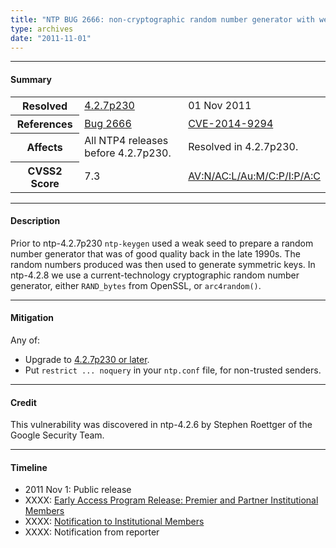 ```yaml
---
title: "NTP BUG 2666: non-cryptographic random number generator with weak seed used by ntp-keygen to generate symmetric keys"
type: archives
date: "2011-11-01"
---
```


* * *

#### Summary

<table>
  <tbody>
	<tr>
		<th><b>Resolved</b></th>
		<td><a href="/support/securitynotice/4_2_7p230-release-announcement">4.2.7p230</a></td>
		<td>01 Nov 2011</td>
	</tr>
	<tr>
		<th><b>References</b></th>
		<td><a href="https://bugs.ntp.org/show_bug.cgi?id=2666">Bug 2666</a></td>
		<td><a href="https://nvd.nist.gov/vuln/detail/CVE-2014-9294">CVE-2014-9294</a></td>
	</tr>
	<tr>
		<th><b>Affects</b></th>
		<td>All NTP4 releases before 4.2.7p230.</td>
		<td>Resolved in 4.2.7p230.</td>
	</tr>
	<tr>
		<th><b>CVSS2 Score</b></th>
		<td>7.3</td>
		<td><a href="https://nvd.nist.gov/cvss.cfm?calculator&version=2&vector=(AV:N/AC:L/Au:M/C:P/I:P/A:C)">AV:N/AC:L/Au:M/C:P/I:P/A:C</a></td>
	</tr>	
  </tbody>	
</table>

* * *
    
#### Description 

Prior to ntp-4.2.7p230 `ntp-keygen` used a weak seed to prepare a random number generator that was of good quality back in the late 1990s. The random numbers produced was then used to generate symmetric keys. In ntp-4.2.8 we use a current-technology cryptographic random number generator, either `RAND_bytes` from OpenSSL, or `arc4random()`. 

* * *
    
#### Mitigation

Any of:

* Upgrade to [4.2.7p230 or later](/downloads).
* Put `restrict ... noquery` in your `ntp.conf` file, for non-trusted senders. 

* * *

#### Credit

This vulnerability was discovered in ntp-4.2.6 by Stephen Roettger of the Google Security Team.

* * *

#### Timeline

* 2011 Nov 1: Public release
* XXXX: [Early Access Program Release: Premier and Partner Institutional Members](https://www.nwtime.org/membership/benefits)
* XXXX: [Notification to Institutional Members](https://www.nwtime.org/membership/benefits)
* XXXX: Notification from reporter